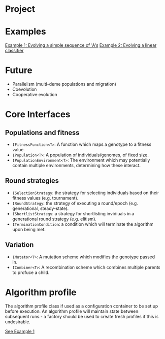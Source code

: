 # Project

# Examples

[Example 1: Evolving a simple sequence of 'A's](https://github.com/sami016/Genetiq.NET/tree/master/Genetiq.Examples/1_simple_sequence_string_a_count)
[Example 2: Evolving a linear classifier](https://github.com/sami016/Genetiq.NET/tree/master/Genetiq.Examples/2_linear_classification_task)


# Future

 - Parallelism (multi-deme populations and migration)
 - Coevolution
 - Cooperative evolution

# Core Interfaces

## Populations and fitness
 - `IFitnessFunction<T>`: A function which maps a genotype to a fitness value.
 - `IPopulation<T>`: A population of individuals/genomes, of fixed size. 
 - `IPopulationEnvironment<T>`: The environment which may potentially contain multiple environments, determining how these interact.

## Round strategies
 - `ISelectionStrategy`: the strategy for selecting individuals based on their fitness values (e.g. tournament).
 - `IRoundStrategy`: the strategy of executing a round/epoch (e.g. generational, steady-state).
 - `IShortlistStrategy`: a strategy for shortlisting invidiuals in a generational round strategy (e.g. elitism).
 - `ITerminationCondition`: a condition which will terminate the algorithm upon being met.

## Variation
 - `IMutator<T>`: A mutation scheme which modifies the genotype passed in.
 - `ICombiner<T>`: A recombination scheme which combines multiple parents to profuce a child.

# Algorithm profile

 The algorithm profile class if used as a configuration container to be set up before execution.
 An algorithm profile will maintain state between subsequent runs - a factory should be used to create fresh profiles if this is undesirable.

[See Example 1](https://github.com/sami016/Genetiq.NET/tree/master/Genetiq.Examples/1_simple_sequence_string_a_count)
